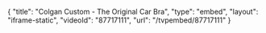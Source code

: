 {
    "title": "Colgan Custom - The Original Car Bra",
    "type": "embed",
    "layout": "iframe-static",
    "videoId": "87717111",
    "url": "\/tvpembed\/87717111"
}
